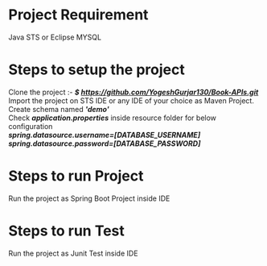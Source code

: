 # Project Requirement
Java
STS or Eclipse
MYSQL

# Steps to setup the project 
Clone the project :- ***$ https://github.com/YogeshGurjar130/Book-APIs.git*** </br>
Import the project on STS IDE or any IDE of your choice as Maven Project.
Create schema named ***'demo'*** </br>
Check ***application.properties*** inside resource folder for below configuration </br>
***spring.datasource.username=[DATABASE_USERNAME]*** </br>
***spring.datasource.password=[DATABASE_PASSWORD]*** </br>

# Steps to run Project
Run the project as Spring Boot Project inside IDE</br>

# Steps to run Test 
Run the project as Junit Test inside IDE
